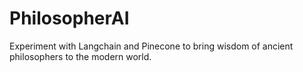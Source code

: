# PhilosopherAI
Experiment with Langchain and Pinecone to bring wisdom of ancient philosophers to the modern world.  
